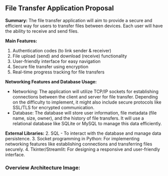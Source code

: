 ## File Transfer Application Proposal

**Summary:**
The file transfer application will aim to provide a secure and efficient way for users to transfer files between devices. Each user will have the ability to receive and send files.

**Main Features:**
1. Authentication codes (to link sender & receiver)
2. File upload (send) and download (receive) functionality
3. User-friendly interface for easy navigation
4. Secure file transfer using encryption
5. Real-time progress tracking for file transfers

**Networking Features and Database Usage:**
- Networking: The application will utilize TCP/IP sockets for establishing connections between the client and server for file transfer. Depending on the difficulty to implement, it might also include secure protocols like SSL/TLS for encrypted communication.
- Database: The database will store user information, file metadata (file name, size, owner), and the history of file transfers. It will use a relational database like SQLite or MySQL to manage this data efficiently.

**External Libraries:**
2. SQL - To interact with the database and manage data persistence.
3. Socket programming in Python: For implementing networking features like establishing connections and transferring files securely.
4. Tkinter/Streamlit: For designing a responsive and user-friendly interface.

### Overview Architecture Image:
